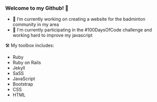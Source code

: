 ### Welcome to my Github! 👋

<!--
**susanjsp/susanjsp** is a ✨ _special_ ✨ repository because its `README.md` (this file) appears on your GitHub profile.
-->

- 🔭 I’m currently working on creating a website for the badminton community in my area
- 🌱 I'm currently participating in the #100DaysOfCode challenge and working hard to improve my javascript

🛠 My toolbox includes:
  - Ruby
  - Ruby on Rails
  - Jekyll
  - SaSS
  - JavaScript
  - Bootstrap
  - CSS
  - HTML
